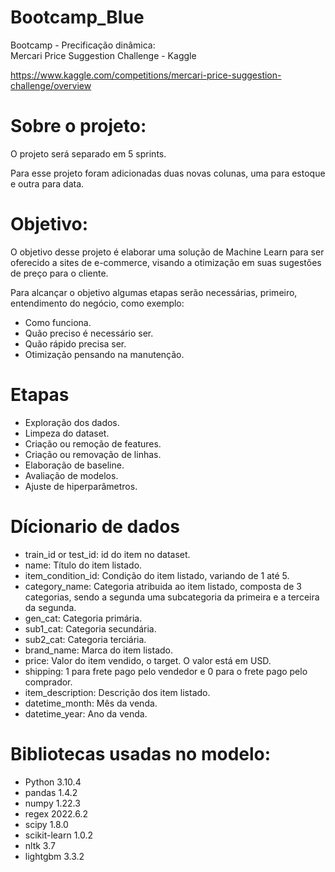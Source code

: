 # Bootcamp_Blue

Bootcamp - Precificação dinâmica:  
Mercari Price Suggestion Challenge - Kaggle

https://www.kaggle.com/competitions/mercari-price-suggestion-challenge/overview


#   Sobre o projeto:

O projeto será separado em 5 sprints.

Para esse projeto foram adicionadas duas novas colunas, uma para estoque e outra para data.


#   Objetivo:

 O objetivo desse projeto é elaborar uma solução de Machine Learn para ser oferecido a sites de e-commerce, visando a otimização em suas sugestões de preço para o cliente. 

 Para alcançar o objetivo algumas etapas serão necessárias, primeiro, entendimento do negócio, como exemplo:

 -  Como funciona.
 -  Quão preciso é necessário ser.
 -  Quão rápido precisa ser.
 -  Otimização pensando na manutenção.


#   Etapas

- Exploração dos dados.
- Limpeza do dataset.
- Criação ou remoção de features.
- Criação ou removação de linhas.
- Elaboração de baseline.
- Avaliação de modelos.
- Ajuste de hiperparâmetros.



#   Dícionario de dados

- train_id or test_id: id do item no dataset.
- name: Título do item listado.
- item_condition_id: Condição do item listado, variando de 1 até 5.
- category_name: Categoria atribuida ao item listado, composta de 3 categorias, sendo a segunda uma subcategoria da primeira e a terceira da segunda.
- gen_cat: Categoria primária.
- sub1_cat:	Categoria secundária.
- sub2_cat:	Categoria terciária.
- brand_name: Marca do item listado.
- price: Valor do item vendido, o target. O valor está em USD.
- shipping: 1 para frete pago pelo vendedor e 0 para o frete pago pelo comprador.
- item_description: Descrição dos item listado.
- datetime_month: Mês da venda.
- datetime_year: Ano da venda.



# Bibliotecas usadas no modelo:
    
- Python                       3.10.4
- pandas                       1.4.2
- numpy                        1.22.3
- regex                        2022.6.2
- scipy                        1.8.0
- scikit-learn                 1.0.2
- nltk                         3.7
- lightgbm                     3.3.2
